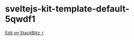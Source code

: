 # sveltejs-kit-template-default-5qwdf1

[Edit on StackBlitz ⚡️](https://stackblitz.com/edit/sveltejs-kit-template-default-5qwdf1)
